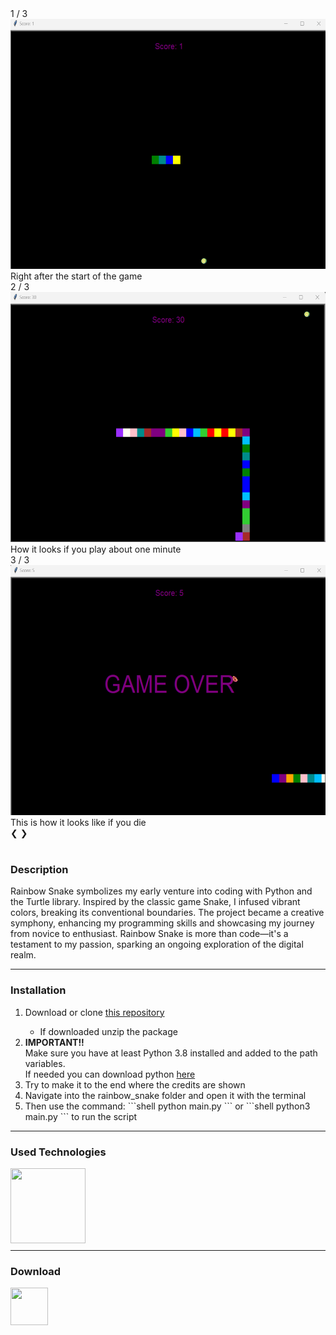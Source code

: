 <link rel="stylesheet" href="./projects.css">

<div id="copy-popup" class="hov-desc2 d-none" ></div>
<div class="card d-flex">
  <div class="f-row">
    <div class="f-column f-column-left">
    <!-- Slideshow container -->
      <div class="slideshow-container">
        <!-- Full-width images with number and caption text -->
        <div class="mySlides fade">
          <div class="numbertext">1 / 3</div>
          <img class="car-img" id="img1" src="../../img/rainbow/spawn.png" style="width:100%" width="400px" height="400px" onclick="enlargeImg('img1')">
          <div class="caption">Right after the start of the game</div>
        </div>
        <div class="mySlides fade">
          <div class="numbertext">2 / 3</div>
          <img class="car-img" id="img2" src="../../img/rainbow/long.png" style="width:100%" width="400px" height="400px" onclick="enlargeImg('img2')">
          <div class="caption">How it looks if you play about one minute</div>
        </div>
        <div class="mySlides fade">
          <div class="numbertext">3 / 3</div>
          <img class="car-img" id="img3" src="../../img/rainbow/dead.png" style="width:100%" width="400px" height="400px" onclick="enlargeImg('img3')">
          <div class="caption">This is how it looks like if you die</div>
        </div>
        <!-- Next and previous buttons -->
      <a class="prev" onclick="plusSlides(-1)">&#10094;</a>
      <a class="next" onclick="plusSlides(1)">&#10095;</a>
      </div>
      <br>
      <!-- The dots/circles -->
      <div style="text-align:center">
        <span class="dot" onclick="currentSlide(1)"></span>
        <span class="dot" onclick="currentSlide(2)"></span>
        <span class="dot" onclick="currentSlide(3)"></span>
      </div>
    </div>
    <div class="f-column f-column-right">
        <h3 id="desc-sub" class="subtitle">Description</h3>
    <p class="description">
      Rainbow Snake symbolizes my early venture into coding with Python and the Turtle library. Inspired by the classic game Snake, I infused vibrant colors, breaking its conventional boundaries. The project became a creative symphony, enhancing my programming skills and showcasing my journey from novice to enthusiast. Rainbow Snake is more than code—it's a testament to my passion, sparking an ongoing exploration of the digital realm.
    </p>
    </div>
  </div>
</div>

<hr style="margin-top: 0.5rem; margin-bottom: 0.5rem;" />

<div class="card d-flex">
  <div class=f-col>
    <div class="f-row">
        <h3 id="inst-sub" class="subtitle">Installation</h3>
    </div>
    <div class="f-row">
        <ol class="description">
            <li>Download or clone <a href="https://gitlab.com/andiblup/bad_ui">this repository</a></li>
            <ul>
                <li>If downloaded unzip the package</li>
            </ul>
            <li> <b>IMPORTANT!!<br></b>Make sure you have at least Python 3.8 installed and added to the path variables. 
            <br> If needed you can download python <a href="https://www.python.org/downloads/">here</a></li>
            <li>Try to make it to the end where the credits are shown</li>
            <li>Navigate into the rainbow_snake folder and open it with the terminal</li>
            <li>Then use the command: 
                ```shell
                python main.py
                ```
                or
                ```shell
                python3 main.py
                ```
                to run the script
                </li>
        </ol>
    </div>
  </div>
</div>

<hr style="margin-top: 0.5rem; margin-bottom: 0.5rem;" />

<div class="card d-flex">
  <div class=f-col>
    <div class="f-row">
        <h3 id="tech-sub" class="subtitle">Used Technologies</h3>
    </div>
    <div class="f-row-around">
        <span alt="Python" class="hov-desc"><img src="https://cdn.jsdelivr.net/gh/devicons/devicon/icons/python/python-original.svg" width="120px" height="120px"/></span>
    </div>
    
  </div>
</div>

<hr style="margin-top: 0.5rem; margin-bottom: 0.5rem;" />

<div class="card d-flex">
  <div class=f-col>
<div id="down-sub-2" class="f-row">
        <h3 id="down-sub-3" class="subtitle">Download</h3>
    </div>
    <div class="f-row-around">
        <a alt="Github" class="hov-desc" href="https://github.com/andiblup/rainbow_snake"><img src="https://cdn.jsdelivr.net/gh/devicons/devicon/icons/github/github-original.svg" width="60px" height="60px"/></a>
    </div>
</div>
</div>
